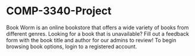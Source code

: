 # COMP-3340-Project
Book Worm is an online bookstore that offers a wide variety of books from different genres. Looking for a book that is unavailable? Fill out a feedback form with the book title and author for our admins to review! To begin browsing book options, login to a registered account.
